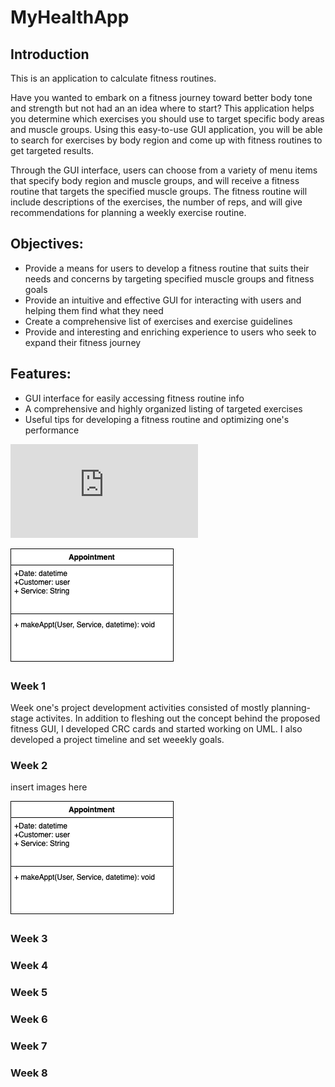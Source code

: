 # MyHealthApp
## Introduction
This is an application to calculate fitness routines.

Have you wanted to embark on a fitness journey toward better body tone and strength but not had an an idea where to start? This application helps you determine which exercises you should use to target specific body areas and muscle groups. Using this easy-to-use GUI application, you will be able to search for exercises by body region and come up with fitness routines to get targeted results.

Through the GUI interface, users can choose from a variety of menu items that specify body region and muscle groups, and will receive a fitness routine that targets the specified muscle groups. The fitness routine will include descriptions of the exercises, the number of reps, and will give recommendations for planning a weekly exercise routine. 

## Objectives:
* Provide a means for users to develop a fitness routine that suits their needs and concerns by targeting specified muscle groups and fitness goals
* Provide an intuitive and effective GUI for interacting with users and helping them find what they need
* Create a comprehensive list of exercises and exercise guidelines
* Provide and interesting and enriching experience to users who seek to expand their fitness journey

## Features:
* GUI interface for easily accessing fitness routine info
* A comprehensive and highly organized listing of targeted exercises
* Useful tips for developing a fitness routine and optimizing one's performance

![alt text][mockup]

[mockup]: https://github.com/K-D-Suarez/MyHealthApp/blob/main/Images/CISC%20191_%20Assignments%20%26%20Exercises%20Mockup.pdf

![alt text][logo]

[logo]: https://github.com/K-D-Suarez/MyHealthApp/blob/main/Images/Untitled%20Diagram.drawio.png

### Week 1
Week one's project development activities consisted of mostly planning-stage activites. In addition to fleshing out the concept behind the proposed fitness GUI, I developed CRC cards and started working on UML. I also developed a project timeline and set weeekly goals. 

### Week 2
insert images here

![alt text][logo]

[logo]: https://github.com/K-D-Suarez/MyHealthApp/blob/main/Images/Untitled%20Diagram.drawio.png

### Week 3

### Week 4

### Week 5

### Week 6

### Week 7

### Week 8
